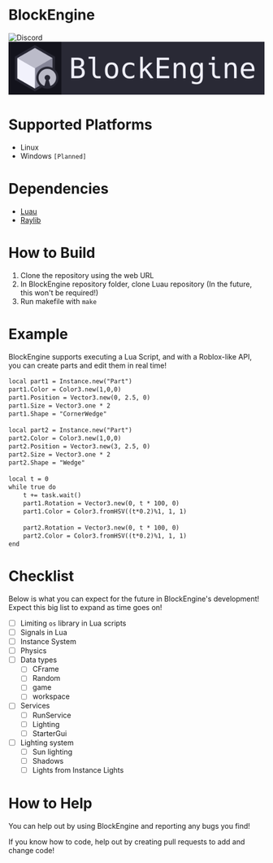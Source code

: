 # BlockEngine
<a href="https://discord.gg/xMPCsx3dNf" style="text-decoration:none;">
    <img src="https://img.shields.io/badge/Discord-5865F2?logo=discord&logoColor=white&style=for-the-badge" alt="Discord"/>
</a>

<img src="repo/BlockEngineCard.png"/>

# Supported Platforms
- Linux
- Windows `[Planned]`

# Dependencies
- [Luau](https://github.com/luau-lang/luau)
- [Raylib](https://github.com/raysan5/raylib)

# How to Build
1. Clone the repository using the web URL
2. In BlockEngine repository folder, clone Luau repository (In the future, this won't be required!)
3. Run makefile with `make`

# Example
BlockEngine supports executing a Lua Script, and with a Roblox-like API, you can create parts and edit them in real time!
```luau
local part1 = Instance.new("Part")
part1.Color = Color3.new(1,0,0)
part1.Position = Vector3.new(0, 2.5, 0)
part1.Size = Vector3.one * 2
part1.Shape = "CornerWedge"

local part2 = Instance.new("Part")
part2.Color = Color3.new(1,0,0)
part2.Position = Vector3.new(3, 2.5, 0)
part2.Size = Vector3.one * 2
part2.Shape = "Wedge"

local t = 0
while true do
    t += task.wait()
    part1.Rotation = Vector3.new(0, t * 100, 0)
    part1.Color = Color3.fromHSV((t*0.2)%1, 1, 1)

    part2.Rotation = Vector3.new(0, t * 100, 0)
    part2.Color = Color3.fromHSV((t*0.2)%1, 1, 1)
end
```

# Checklist
Below is what you can expect for the future in BlockEngine's development! Expect this big list to expand as time goes on!
- [ ] Limiting `os` library in Lua scripts
- [ ] Signals in Lua
- [ ] Instance System
- [ ] Physics
- [ ] Data types
  - [ ] CFrame
  - [ ] Random
  - [ ] game
  - [ ] workspace
- [ ] Services
  - [ ] RunService
  - [ ] Lighting
  - [ ] StarterGui
- [ ] Lighting system
  - [ ] Sun lighting
  - [ ] Shadows
  - [ ] Lights from Instance Lights

# How to Help
You can help out by using BlockEngine and reporting any bugs you find!

If you know how to code, help out by creating pull requests to add and change code!
